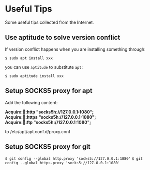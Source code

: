 # Useful Tips
Some useful tips collected from the Internet.

## Use aptitude to solve version conflict
If version conflict happens when you are installing something through:  
  
`$ sudo apt install xxx`  
  
you can use `aptitude` to substitute `apt`:  
  
`$ sudo aptitude install xxx`  

## Setup SOCKS5 proxy for apt
Add the following content:  
  
**Acquire::socks::http "socks5h://127.0.0.1:1080";**  
**Acquire::socks::https "socks5h://127.0.0.1:1080";**  
**Acquire::socks::ftp "socks5h://127.0.0.1:1080";**  
  
to /etc/apt/apt.conf.d/proxy.conf  

## Setup SOCKS5 proxy for git
`$ git config --global http.proxy 'socks5://127.0.0.1:1080'`
`$ git config --global https.proxy 'socks5://127.0.0.1:1080'`
